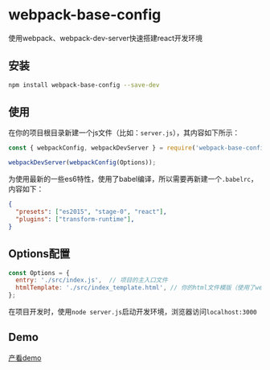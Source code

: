 # webpack-base-config
使用webpack、webpack-dev-server快速搭建react开发环境

## 安装

```bash
npm install webpack-base-config --save-dev
```

## 使用

在你的项目根目录新建一个js文件（比如：`server.js`），其内容如下所示：

```js
const { webpackConfig, webpackDevServer } = require('webpack-base-config');

webpackDevServer(webpackConfig(Options));
```

为使用最新的一些es6特性，使用了babel编译，所以需要再新建一个`.babelrc`，内容如下：

```json
{
  "presets": ["es2015", "stage-0", "react"],
  "plugins": ["transform-runtime"],
}

```

## Options配置

```js
const Options = {
  entry: './src/index.js',  // 项目的主入口文件
  htmlTemplate: './src/index_template.html', // 你的html文件模版（使用了webpack的一个自动生成html插件，这个可以配置你的html模版）
};
```

在项目开发时，使用`node server.js`启动开发环境，浏览器访问`localhost:3000`

## Demo

[产看demo](https://github.com/AllenZeng/webpack-base-config/blob/master/example/README-zh_CN.md)
